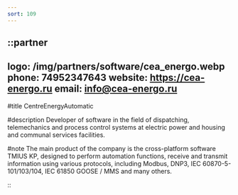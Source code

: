 ```yaml
---
sort: 109
---
```


::partner
---
logo: /img/partners/software/cea_energo.webp
phone: 74952347643
website: https://cea-energo.ru
email: info@cea-energo.ru
---

#title
CentreEnergyAutomatic

#description
Developer of software in the field of dispatching, telemechanics and process control systems at electric power and housing and communal services facilities.

#note
The main product of the company is the cross-platform software TMIUS KP, designed to perform automation functions, receive and transmit information using various protocols, including Modbus, DNP3, IEC 60870-5-101/103/104, IEC 61850 GOOSE / MMS and many others.

::
